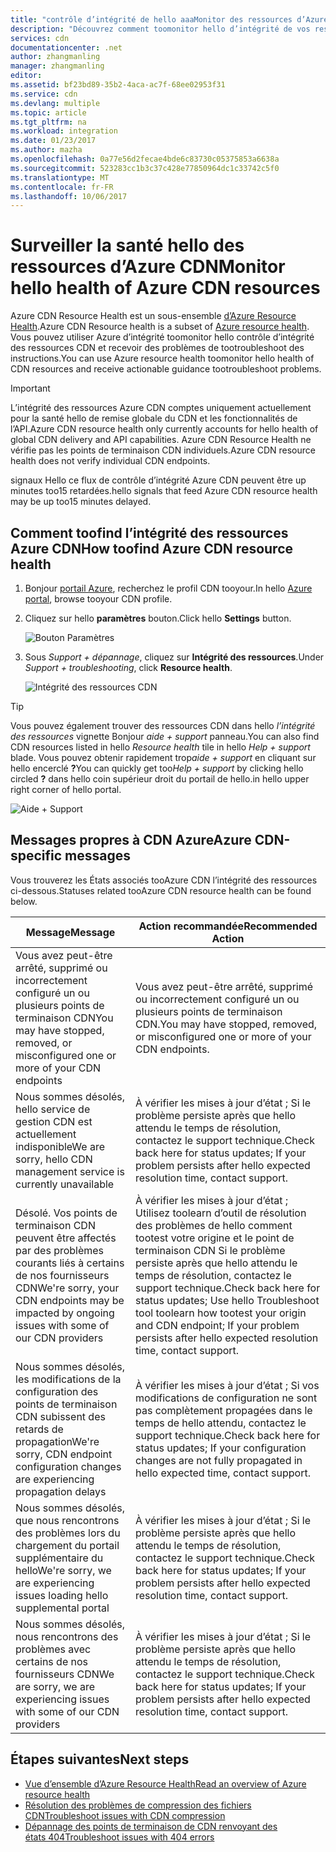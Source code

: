 ```yaml
---
title: "contrôle d’intégrité de hello aaaMonitor des ressources d’Azure CDN | Documents Microsoft"
description: "Découvrez comment toomonitor hello d’intégrité de vos ressources Azure CDN à l’aide de l’intégrité des ressources Azure."
services: cdn
documentationcenter: .net
author: zhangmanling
manager: zhangmanling
editor: 
ms.assetid: bf23bd89-35b2-4aca-ac7f-68ee02953f31
ms.service: cdn
ms.devlang: multiple
ms.topic: article
ms.tgt_pltfrm: na
ms.workload: integration
ms.date: 01/23/2017
ms.author: mazha
ms.openlocfilehash: 0a77e56d2fecae4bde6c83730c05375853a6638a
ms.sourcegitcommit: 523283cc1b3c37c428e77850964dc1c33742c5f0
ms.translationtype: MT
ms.contentlocale: fr-FR
ms.lasthandoff: 10/06/2017
---
```

# <a name="monitor-hello-health-of-azure-cdn-resources"></a><span data-ttu-id="82d78-103">Surveiller la santé hello des ressources d’Azure CDN</span><span class="sxs-lookup"><span data-stu-id="82d78-103">Monitor hello health of Azure CDN resources</span></span>
  
<span data-ttu-id="82d78-104">Azure CDN Resource Health est un sous-ensemble [d’Azure Resource Health](../resource-health/resource-health-overview.md).</span><span class="sxs-lookup"><span data-stu-id="82d78-104">Azure CDN Resource health is a subset of [Azure resource health](../resource-health/resource-health-overview.md).</span></span>  <span data-ttu-id="82d78-105">Vous pouvez utiliser Azure d’intégrité toomonitor hello contrôle d’intégrité des ressources CDN et recevoir des problèmes de tootroubleshoot des instructions.</span><span class="sxs-lookup"><span data-stu-id="82d78-105">You can use Azure resource health toomonitor hello health of CDN resources and receive actionable guidance tootroubleshoot problems.</span></span>

>[!IMPORTANT] 
><span data-ttu-id="82d78-106">L’intégrité des ressources Azure CDN comptes uniquement actuellement pour la santé hello de remise globale du CDN et les fonctionnalités de l’API.</span><span class="sxs-lookup"><span data-stu-id="82d78-106">Azure CDN resource health only currently accounts for hello health of global CDN delivery and API capabilities.</span></span>  <span data-ttu-id="82d78-107">Azure CDN Resource Health ne vérifie pas les points de terminaison CDN individuels.</span><span class="sxs-lookup"><span data-stu-id="82d78-107">Azure CDN resource health does not verify individual CDN endpoints.</span></span>
>
><span data-ttu-id="82d78-108">signaux Hello ce flux de contrôle d’intégrité Azure CDN peuvent être up minutes too15 retardées.</span><span class="sxs-lookup"><span data-stu-id="82d78-108">hello signals that feed Azure CDN resource health may be up too15 minutes delayed.</span></span>

## <a name="how-toofind-azure-cdn-resource-health"></a><span data-ttu-id="82d78-109">Comment toofind l’intégrité des ressources Azure CDN</span><span class="sxs-lookup"><span data-stu-id="82d78-109">How toofind Azure CDN resource health</span></span>

1. <span data-ttu-id="82d78-110">Bonjour [portail Azure](https://portal.azure.com), recherchez le profil CDN tooyour.</span><span class="sxs-lookup"><span data-stu-id="82d78-110">In hello [Azure portal](https://portal.azure.com), browse tooyour CDN profile.</span></span>

2. <span data-ttu-id="82d78-111">Cliquez sur hello **paramètres** bouton.</span><span class="sxs-lookup"><span data-stu-id="82d78-111">Click hello **Settings** button.</span></span>

    ![Bouton Paramètres](./media/cdn-resource-health/cdn-profile-settings.png)

3. <span data-ttu-id="82d78-113">Sous *Support + dépannage*, cliquez sur **Intégrité des ressources**.</span><span class="sxs-lookup"><span data-stu-id="82d78-113">Under *Support + troubleshooting*, click **Resource health**.</span></span>

    ![Intégrité des ressources CDN](./media/cdn-resource-health/cdn-resource-health3.png)

>[!TIP] 
><span data-ttu-id="82d78-115">Vous pouvez également trouver des ressources CDN dans hello *l’intégrité des ressources* vignette Bonjour *aide + support* panneau.</span><span class="sxs-lookup"><span data-stu-id="82d78-115">You can also find CDN resources listed in hello *Resource health* tile in hello *Help + support* blade.</span></span>  <span data-ttu-id="82d78-116">Vous pouvez obtenir rapidement trop*aide + support* en cliquant sur hello encerclé **?**</span><span class="sxs-lookup"><span data-stu-id="82d78-116">You can quickly get too*Help + support* by clicking hello circled **?**</span></span> <span data-ttu-id="82d78-117">dans hello coin supérieur droit du portail de hello.</span><span class="sxs-lookup"><span data-stu-id="82d78-117">in hello upper right corner of hello portal.</span></span>
>
> ![Aide + Support](./media/cdn-resource-health/cdn-help-support.png)

## <a name="azure-cdn-specific-messages"></a><span data-ttu-id="82d78-119">Messages propres à CDN Azure</span><span class="sxs-lookup"><span data-stu-id="82d78-119">Azure CDN-specific messages</span></span>

<span data-ttu-id="82d78-120">Vous trouverez les États associés tooAzure CDN l’intégrité des ressources ci-dessous.</span><span class="sxs-lookup"><span data-stu-id="82d78-120">Statuses related tooAzure CDN resource health can be found below.</span></span>

|<span data-ttu-id="82d78-121">Message</span><span class="sxs-lookup"><span data-stu-id="82d78-121">Message</span></span> | <span data-ttu-id="82d78-122">Action recommandée</span><span class="sxs-lookup"><span data-stu-id="82d78-122">Recommended Action</span></span> |
|---|---|
|<span data-ttu-id="82d78-123">Vous avez peut-être arrêté, supprimé ou incorrectement configuré un ou plusieurs points de terminaison CDN</span><span class="sxs-lookup"><span data-stu-id="82d78-123">You may have stopped, removed, or misconfigured one or more of your CDN endpoints</span></span> | <span data-ttu-id="82d78-124">Vous avez peut-être arrêté, supprimé ou incorrectement configuré un ou plusieurs points de terminaison CDN.</span><span class="sxs-lookup"><span data-stu-id="82d78-124">You may have stopped, removed, or misconfigured one or more of your CDN endpoints.</span></span>|
|<span data-ttu-id="82d78-125">Nous sommes désolés, hello service de gestion CDN est actuellement indisponible</span><span class="sxs-lookup"><span data-stu-id="82d78-125">We are sorry, hello CDN management service is currently unavailable</span></span> | <span data-ttu-id="82d78-126">À vérifier les mises à jour d’état ; Si le problème persiste après que hello attendu le temps de résolution, contactez le support technique.</span><span class="sxs-lookup"><span data-stu-id="82d78-126">Check back here for status updates; If your problem persists after hello expected resolution time, contact support.</span></span>|
|<span data-ttu-id="82d78-127">Désolé. Vos points de terminaison CDN peuvent être affectés par des problèmes courants liés à certains de nos fournisseurs CDN</span><span class="sxs-lookup"><span data-stu-id="82d78-127">We're sorry, your CDN endpoints may be impacted by ongoing issues with some of our CDN providers</span></span> | <span data-ttu-id="82d78-128">À vérifier les mises à jour d’état ; Utilisez toolearn d’outil de résolution des problèmes de hello comment tootest votre origine et le point de terminaison CDN Si le problème persiste après que hello attendu le temps de résolution, contactez le support technique.</span><span class="sxs-lookup"><span data-stu-id="82d78-128">Check back here for status updates; Use hello Troubleshoot tool toolearn how tootest your origin and CDN endpoint; If your problem persists after hello expected resolution time, contact support.</span></span> |
|<span data-ttu-id="82d78-129">Nous sommes désolés, les modifications de la configuration des points de terminaison CDN subissent des retards de propagation</span><span class="sxs-lookup"><span data-stu-id="82d78-129">We're sorry, CDN endpoint configuration changes are experiencing propagation delays</span></span> | <span data-ttu-id="82d78-130">À vérifier les mises à jour d’état ; Si vos modifications de configuration ne sont pas complètement propagées dans le temps de hello attendu, contactez le support technique.</span><span class="sxs-lookup"><span data-stu-id="82d78-130">Check back here for status updates; If your configuration changes are not fully propagated in hello expected time, contact support.</span></span>|
|<span data-ttu-id="82d78-131">Nous sommes désolés, que nous rencontrons des problèmes lors du chargement du portail supplémentaire du hello</span><span class="sxs-lookup"><span data-stu-id="82d78-131">We're sorry, we are experiencing issues loading hello supplemental portal</span></span> | <span data-ttu-id="82d78-132">À vérifier les mises à jour d’état ; Si le problème persiste après que hello attendu le temps de résolution, contactez le support technique.</span><span class="sxs-lookup"><span data-stu-id="82d78-132">Check back here for status updates; If your problem persists after hello expected resolution time, contact support.</span></span>|
<span data-ttu-id="82d78-133">Nous sommes désolés, nous rencontrons des problèmes avec certains de nos fournisseurs CDN</span><span class="sxs-lookup"><span data-stu-id="82d78-133">We are sorry, we are experiencing issues with some of our CDN providers</span></span> | <span data-ttu-id="82d78-134">À vérifier les mises à jour d’état ; Si le problème persiste après que hello attendu le temps de résolution, contactez le support technique.</span><span class="sxs-lookup"><span data-stu-id="82d78-134">Check back here for status updates; If your problem persists after hello expected resolution time, contact support.</span></span> |

## <a name="next-steps"></a><span data-ttu-id="82d78-135">Étapes suivantes</span><span class="sxs-lookup"><span data-stu-id="82d78-135">Next steps</span></span>

- [<span data-ttu-id="82d78-136">Vue d’ensemble d’Azure Resource Health</span><span class="sxs-lookup"><span data-stu-id="82d78-136">Read an overview of Azure resource health</span></span>](../resource-health/resource-health-overview.md)
- [<span data-ttu-id="82d78-137">Résolution des problèmes de compression des fichiers CDN</span><span class="sxs-lookup"><span data-stu-id="82d78-137">Troubleshoot issues with CDN compression</span></span>](./cdn-troubleshoot-compression.md)
- [<span data-ttu-id="82d78-138">Dépannage des points de terminaison de CDN renvoyant des états 404</span><span class="sxs-lookup"><span data-stu-id="82d78-138">Troubleshoot issues with 404 errors</span></span>](./cdn-troubleshoot-endpoint.md)